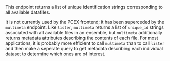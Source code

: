 This endpoint returns a list of unique identification strings corresponding to all available datafiles. 

It is not currently used by the PCEX frontend; it has been superceded by the `multimeta` endpoint. Like `lister`, `multimeta` returns a list of `unique_id` strings associated with all available files in an ensemble, but `multimeta` additionally returns metadata attributes describing the contents of each file. For most applications, it is probably more efficient to call `multimeta` than to call `lister` and then make a seperate query to get metadata describing each individual dataset to determine which ones are of interest.